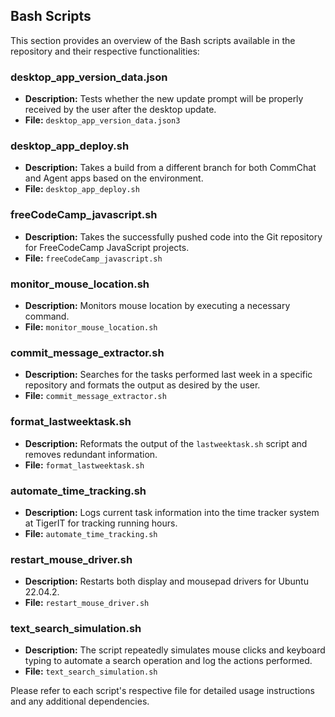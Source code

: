 ## Bash Scripts

This section provides an overview of the Bash scripts available in the repository and their respective functionalities:

### desktop_app_version_data.json

- **Description:** Tests whether the new update prompt will be properly received by the user after the desktop update.
- **File:** `desktop_app_version_data.json3`

### desktop_app_deploy.sh

- **Description:** Takes a build from a different branch for both CommChat and Agent apps based on the environment.
- **File:** `desktop_app_deploy.sh`

### freeCodeCamp_javascript.sh

- **Description:** Takes the successfully pushed code into the Git repository for FreeCodeCamp JavaScript projects.
- **File:** `freeCodeCamp_javascript.sh`

### monitor_mouse_location.sh

- **Description:** Monitors mouse location by executing a necessary command.
- **File:** `monitor_mouse_location.sh`

### commit_message_extractor.sh

- **Description:** Searches for the tasks performed last week in a specific repository and formats the output as desired by the user.
- **File:** `commit_message_extractor.sh`

### format_lastweektask.sh

- **Description:** Reformats the output of the `lastweektask.sh` script and removes redundant information.
- **File:** `format_lastweektask.sh`

### automate_time_tracking.sh

- **Description:** Logs current task information into the time tracker system at TigerIT for tracking running hours.
- **File:** `automate_time_tracking.sh`


### restart_mouse_driver.sh

- **Description:** Restarts both display and mousepad drivers for Ubuntu 22.04.2.
- **File:** `restart_mouse_driver.sh`

### text_search_simulation.sh

- **Description:** The script repeatedly simulates mouse clicks and keyboard typing to automate a search operation and log the actions performed.
- **File:** `text_search_simulation.sh`


Please refer to each script's respective file for detailed usage instructions and any additional dependencies.
